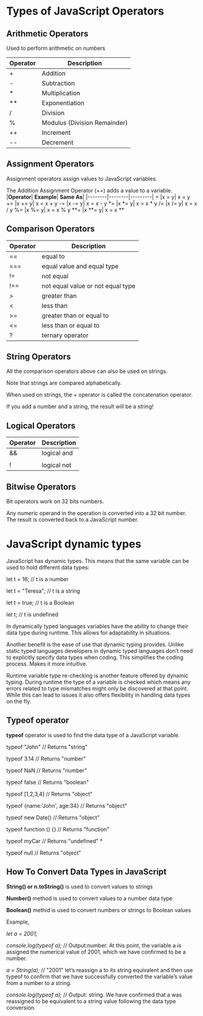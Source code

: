 # Types of JavaScript Operators
## Arithmetic Operators
Used to perform arithmetic on numbers

| **Operator**    | **Description** |
| -------- | ------- |
| +  | Addition  |
| - | Subtraction     |
| *    | Multiplication    |
|**|Exponentiation|
|/	|Division|
|%	|Modulus (Division Remainder)|
|++|Increment|
|--|Decrement|
## Assignment Operators
Assignment operators assign values to JavaScript variables.

The Addition Assignment Operator (+=) adds a value to a variable.
|**Operator**|	**Example**|	**Same As**|
|--------|--------|---------|
=	|x = y|	x = y
+=	|x += y|	x = x + y
-=	|x -= y|	x = x - y
*=	|x *= y|	x = x * y
/=	|x /= y|	x = x / y
%=	|x %= y|	x = x % y
**=	|x **= y|	x = x ** 
## Comparison Operators
|**Operator**|	**Description**|
|--------|--------|
==	|equal to
===	|equal value and equal type
!=	|not equal
!==	|not equal value or not equal type
|>	|greater than|
<	|less than
|>=|greater than or equal to|
|<=|less than or equal to|
|?|ternary operator|
## String Operators
All the comparison operators above can also be used on strings.

Note that strings are compared alphabetically.

When used on strings, the + operator is called the concatenation operator.

If you add a number and a string, the result will be a string!

## Logical Operators
Operator|	Description
|------|----------|
&&|	logical and
||||	logical or|
!|	logical not
## Bitwise Operators
Bit operators work on 32 bits numbers.

Any numeric operand in the operation is converted into a 32 bit number. The result is converted back to a JavaScript number.
# JavaScript dynamic types
JavaScript has dynamic types. This means that the same variable can be used to hold different data types:

let t = 16;			// t is a number

let t = "Teresa";	// t is a string

let t = true;		// t is a Boolean

let t;				// t is undefined

In dynamically typed languages variables have the ability to change their data type during runtime. This allows for adaptability in situations.

Another benefit is the ease of use that dynamic typing provides. Unlike static typed languages developers in dynamic typed languages don’t need to explicitly specify data types when coding. This simplifies the coding process. Makes it more intuitive.

Runtime variable type re-checking is another feature offered by dynamic typing. During runtime the type of a variable is checked which means any errors related to type mismatches might only be discovered at that point. While this can lead to issues it also offers flexibility in handling data types on the fly.

## Typeof operator
**typeof** operator is used to find the data type of a JavaScript variable.

typeof "John"                 // Returns "string"

typeof 3.14                   // Returns "number"

typeof NaN                    // Returns "number"

typeof false                  // Returns "boolean"

typeof [1,2,3,4]              // Returns "object"

typeof {name:'John', age:34}  // Returns "object"

typeof new Date()             // Returns "object"

typeof function () {}         // Returns "function"

typeof myCar                  // Returns "undefined" *

typeof null                   // Returns "object"

## How To Convert Data Types in JavaScript

**String() or n.toString()** is used to convert values to strings 

**Number()** method is used to convert values to a number data type

 **Boolean()** methid is used to convert numbers or strings to Boolean values

Example, 

*let a = 2001;*

*console.log(typeof a);* // Output:number. At this point, the variable a is assigned the numerical value of 2001, which we have confirmed to be a number.

*a = String(a);*	// "2001" let’s reassign a to its string equivalent and then use typeof to confirm that we have successfully converted the variable’s value from a number to a string.

*console.log(typeof a);* // Output: string. We have confirmed that a was reassigned to be equivalent to a string value following the data type conversion.

